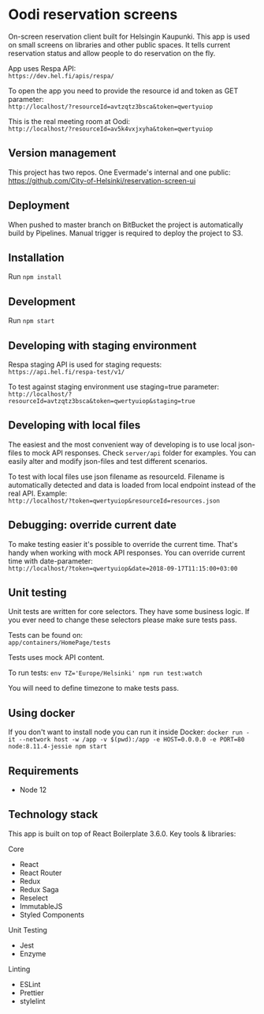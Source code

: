 # Oodi reservation screens

On-screen reservation client built for Helsingin Kaupunki. This app is used on small screens on libraries and other public spaces. It tells current reservation status and allow people to do reservation on the fly.

App uses Respa API:  
`https://dev.hel.fi/apis/respa/`

To open the app you need to provide the resource id and token as GET parameter:  
`http://localhost/?resourceId=avtzqtz3bsca&token=qwertyuiop`

This is the real meeting room at Oodi:  
`http://localhost/?resourceId=av5k4vxjxyha&token=qwertyuiop`

## Version management

This project has two repos. One Evermade's internal and one public:
https://github.com/City-of-Helsinki/reservation-screen-ui

## Deployment

When pushed to master branch on BitBucket the project is automatically build by Pipelines. Manual trigger is required to deploy the project to S3.

## Installation

Run `npm install`

## Development

Run `npm start`

## Developing with staging environment

Respa staging API is used for staging requests:  
`https://api.hel.fi/respa-test/v1/`

To test against staging environment use staging=true parameter:  
`http://localhost/?resourceId=avtzqtz3bsca&token=qwertyuiop&staging=true`

## Developing with local files

The easiest and the most convenient way of developing is to use local json-files to mock API responses. Check `server/api` folder for examples. You can easily alter and modify json-files and test different scenarios.

To test with local files use json filename as resourceId. Filename is automatically detected and data is loaded from local endpoint instead of the real API. Example:  
`http://localhost/?token=qwertyuiop&resourceId=resources.json`

## Debugging: override current date

To make testing easier it's possible to override the current time. That's handy when working with mock API responses. You can override current time with date-parameter:  
`http://localhost/?token=qwertyuiop&date=2018-09-17T11:15:00+03:00`

## Unit testing

Unit tests are written for core selectors. They have some business logic. If you ever need to change these selectors please make sure tests pass.

Tests can be found on:  
`app/containers/HomePage/tests`

Tests uses mock API content.

To run tests: `env TZ='Europe/Helsinki' npm run test:watch`

You will need to define timezone to make tests pass.

## Using docker

If you don't want to install node you can run it inside Docker:
`docker run -it --network host -w /app -v $(pwd):/app -e HOST=0.0.0.0 -e PORT=80 node:8.11.4-jessie npm start`

## Requirements

- Node 12

## Technology stack

This app is built on top of React Boilerplate 3.6.0. Key tools & libraries:

Core

- React
- React Router
- Redux
- Redux Saga
- Reselect
- ImmutableJS
- Styled Components

Unit Testing

- Jest
- Enzyme

Linting

- ESLint
- Prettier
- stylelint
